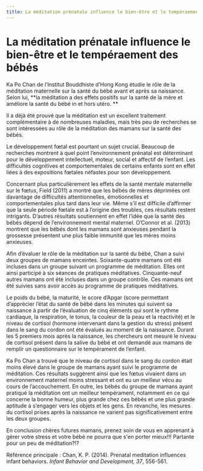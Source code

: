 ```yaml
---
title: La méditation prénatale influence le bien-être et le tempéraement des bébés
---
```


# La méditation prénatale influence le bien-être et le tempéraement des bébés

Ka Po Chan de l’Institut Bouddhiste d’Hong Kong étudie le rôle de la méditation maternelle sur la santé du bébé avant et après sa naissance. Selon lui, **la méditation a des effets positifs sur la santé de la mère et améliore la santé du bébé in et hors utéro. **

Il a déjà été prouvé que la méditation est un excellent traitement complémentaire à de nombreuses maladies, mais très peu de recherches se sont intéressées au rôle de la méditation des mamans sur la santé des bébés.

Le développement fœtal est pourtant un sujet crucial. Beaucoup de recherches montrent à quel point l’environnement prénatal est déterminant pour le développement intellectuel, moteur, social et affectif de l’enfant. Les difficultés cognitives et comportementales de certains enfants sont en effet liées à des expositions fœtales néfastes pour son développement.

Concernant plus particulièrement les effets de la santé mentale maternelle sur le fœtus, Field (2011) a montré que les bébés de mères déprimées ont davantage de difficultés attentionnelles, émotionnelles et comportementales plus tard dans leur vie. Même s’il est difficile d’affirmer que la seule période fœtale est à l’origine des troubles, ces résultats restent intrigants. D’autres résultats soutiennent en effet l’idée que la santé des bébés dépend de l’environnement mental maternel. O’Connor et al. (2013) montrent que les bébés dont les mamans sont anxieuses pendant la grossesse présentent une plus faible immunité que les mères moins anxieuses.

Afin d’évaluer le rôle de la méditation sur la santé du bébé, Chan a suivi deux groupes de mamans enceintes. Soixante-quatre mamans ont été incluses dans un groupe suivant un programme de méditation. Elles ont ainsi participé à six séances de pratiques méditatives. Cinquante-neuf autres mamans ont été incluses dans un groupe contrôle. Ces mamans ont été suivies sans avoir accès au programme de pratiques méditatives.

Le poids du bébé, la maturité, le score d’Apgar (score permettant d’apprécier l’état du santé de bébé dans les minutes qui suivent sa naissance à partir de l’évaluation de cinq éléments qui sont le rythme cardiaque, la respiration, le tonus, la couleur de la peau et la réactivité) et le niveau de cortisol (hormone intervenant dans la gestion du stress) présent dans le sang du cordon ont été évalués au moment de la naissance. Durant les 5 premiers mois après la naissance, les chercheurs ont mesuré le niveau de cortisol présent dans la salive du bébé et ont demandé aux mamans de remplir un questionnaire sur le tempérament de l’enfant.

Ka Po Chan a trouvé que le niveau de cortisol dans le sang du cordon était moins élevé dans le groupe de mamans ayant suivi le programme de méditation. Ces résultats suggèrent ainsi que les fœtus vivaient dans un environnement maternel moins stressant et ont eu un meilleur vécu au cours de l’accouchement. En outre, les bébés du groupe de mamans ayant pratiqué la méditation ont un meilleur tempérament, notamment en ce qui concerne la bonne humeur, plus grande chez ces bébés et une plus grande aptitude à s’engager vers les objets et les gens. En revanche, les mesures du cortisol prises après la naissance ne varient pas significativement entre les deux groupes.

En conclusion chères futures mamans, prenez soin de vous en apprenant à gérer votre stress et votre bébé ne pourra que s'en porter mieux!!! Partante pour un peu de méditation?!?

Référence principale : Chan, K. P. (2014). Prenatal meditation influences infant behaviors. *Infant Behavior and Development, 37*, 556-561.